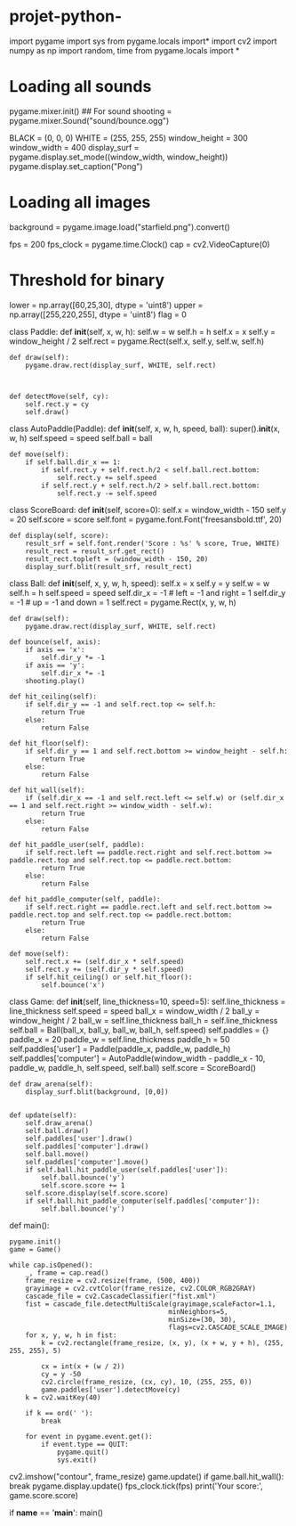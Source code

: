 # projet-python-
import pygame
import sys
from pygame.locals import*
import cv2
import numpy as np
import random, time
from pygame.locals import *

# Loading all sounds
pygame.mixer.init()  ## For sound
shooting = pygame.mixer.Sound("sound/bounce.ogg")


BLACK = (0, 0, 0)
WHITE = (255, 255, 255)
window_height = 300
window_width = 400
display_surf = pygame.display.set_mode((window_width, window_height))
pygame.display.set_caption("Pong")
# Loading all images

background = pygame.image.load("starfield.png").convert()

fps = 200
fps_clock = pygame.time.Clock()
cap = cv2.VideoCapture(0)

# Threshold for binary
lower = np.array([60,25,30], dtype = 'uint8')
upper = np.array([255,220,255], dtype = 'uint8')
flag = 0


class Paddle:
    def __init__(self, x, w, h):
        self.w = w
        self.h = h
        self.x = x
        self.y = window_height / 2
        self.rect = pygame.Rect(self.x, self.y, self.w, self.h)


    def draw(self):
        pygame.draw.rect(display_surf, WHITE, self.rect)



    def detectMove(self, cy):
        self.rect.y = cy
        self.draw()

class AutoPaddle(Paddle):
    def __init__(self, x, w, h, speed, ball):
        super().__init__(x, w, h)
        self.speed = speed
        self.ball = ball


    def move(self):
        if self.ball.dir_x == 1:
            if self.rect.y + self.rect.h/2 < self.ball.rect.bottom:
                self.rect.y += self.speed
            if self.rect.y + self.rect.h/2 > self.ball.rect.bottom:
                self.rect.y -= self.speed


class ScoreBoard:
    def __init__(self, score=0):
        self.x = window_width - 150
        self.y = 20
        self.score = score
        self.font = pygame.font.Font('freesansbold.ttf', 20)

    def display(self, score):
        result_srf = self.font.render('Score : %s' % score, True, WHITE)
        result_rect = result_srf.get_rect()
        result_rect.topleft = (window_width - 150, 20)
        display_surf.blit(result_srf, result_rect)


class Ball:
    def __init__(self, x, y, w, h, speed):
        self.x = x
        self.y = y
        self.w = w
        self.h = h
        self.speed = speed
        self.dir_x = -1  # left = -1 and right = 1
        self.dir_y = -1   # up = -1 and down = 1
        self.rect = pygame.Rect(x, y, w, h)

    def draw(self):
        pygame.draw.rect(display_surf, WHITE, self.rect)

    def bounce(self, axis):
        if axis == 'x':
            self.dir_y *= -1
        if axis == 'y':
            self.dir_x *= -1
        shooting.play()

    def hit_ceiling(self):
        if self.dir_y == -1 and self.rect.top <= self.h:
            return True
        else:
            return False

    def hit_floor(self):
        if self.dir_y == 1 and self.rect.bottom >= window_height - self.h:
            return True
        else:
            return False

    def hit_wall(self):
        if (self.dir_x == -1 and self.rect.left <= self.w) or (self.dir_x == 1 and self.rect.right >= window_width - self.w):
            return True
        else:
            return False

    def hit_paddle_user(self, paddle):
        if self.rect.left == paddle.rect.right and self.rect.bottom >= paddle.rect.top and self.rect.top <= paddle.rect.bottom:
            return True
        else:
            return False

    def hit_paddle_computer(self, paddle):
        if self.rect.right == paddle.rect.left and self.rect.bottom >= paddle.rect.top and self.rect.top <= paddle.rect.bottom:
            return True
        else:
            return False

    def move(self):
        self.rect.x += (self.dir_x * self.speed)
        self.rect.y += (self.dir_y * self.speed)
        if self.hit_ceiling() or self.hit_floor():
            self.bounce('x')


class Game:
    def __init__(self, line_thickness=10, speed=5):
        self.line_thickness = line_thickness
        self.speed = speed
        ball_x = window_width / 2
        ball_y = window_height / 2
        ball_w = self.line_thickness
        ball_h = self.line_thickness
        self.ball = Ball(ball_x, ball_y, ball_w, ball_h, self.speed)
        self.paddles = {}
        paddle_x = 20
        paddle_w = self.line_thickness
        paddle_h = 50
        self.paddles['user'] = Paddle(paddle_x, paddle_w, paddle_h)
        self.paddles['computer'] = AutoPaddle(window_width - paddle_x - 10, paddle_w, paddle_h, self.speed, self.ball)
        self.score = ScoreBoard()

    def draw_arena(self):
        display_surf.blit(background, [0,0])


    def update(self):
        self.draw_arena()
        self.ball.draw()
        self.paddles['user'].draw()
        self.paddles['computer'].draw()
        self.ball.move()
        self.paddles['computer'].move()
        if self.ball.hit_paddle_user(self.paddles['user']):
            self.ball.bounce('y')
            self.score.score += 1
        self.score.display(self.score.score)
        if self.ball.hit_paddle_computer(self.paddles['computer']):
            self.ball.bounce('y')


def main():

    pygame.init()
    game = Game()

    while cap.isOpened():
        _, frame = cap.read()
        frame_resize = cv2.resize(frame, (500, 400))
        grayimage = cv2.cvtColor(frame_resize, cv2.COLOR_RGB2GRAY)
        cascade_file = cv2.CascadeClassifier("fist.xml")
        fist = cascade_file.detectMultiScale(grayimage,scaleFactor=1.1,
                                            minNeighbors=5,
                                            minSize=(30, 30),
                                            flags=cv2.CASCADE_SCALE_IMAGE)
        for x, y, w, h in fist:
            k = cv2.rectangle(frame_resize, (x, y), (x + w, y + h), (255, 255, 255), 5)

            cx = int(x + (w / 2))
            cy = y -50
            cv2.circle(frame_resize, (cx, cy), 10, (255, 255, 0))
            game.paddles['user'].detectMove(cy)
        k = cv2.waitKey(40)

        if k == ord(' '):
            break

        for event in pygame.event.get():
            if event.type == QUIT:
                pygame.quit()
                sys.exit()
cv2.imshow("contour", frame_resize)
        game.update()
        if game.ball.hit_wall():
            break
        pygame.display.update()
        fps_clock.tick(fps)
    print('Your score:', game.score.score)


if __name__ == '__main__':
    main()
